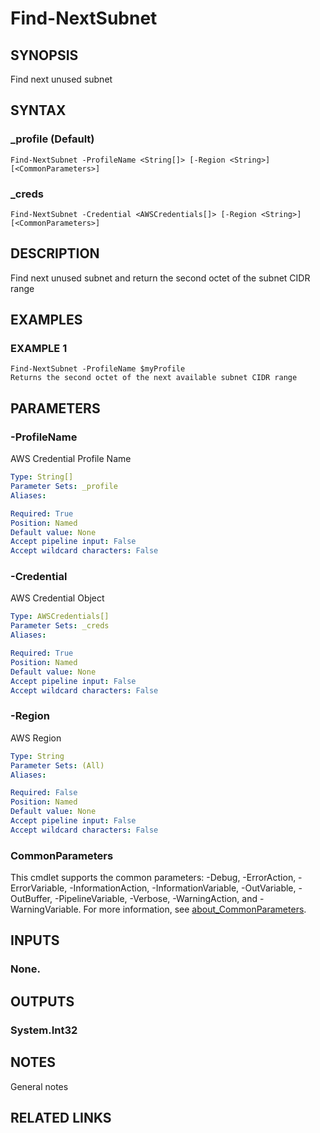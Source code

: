 # Find-NextSubnet

## SYNOPSIS
Find next unused subnet

## SYNTAX

### _profile (Default)
```
Find-NextSubnet -ProfileName <String[]> [-Region <String>] [<CommonParameters>]
```

### _creds
```
Find-NextSubnet -Credential <AWSCredentials[]> [-Region <String>] [<CommonParameters>]
```

## DESCRIPTION
Find next unused subnet and return the second octet of the subnet CIDR range

## EXAMPLES

### EXAMPLE 1
```
Find-NextSubnet -ProfileName $myProfile
Returns the second octet of the next available subnet CIDR range
```

## PARAMETERS

### -ProfileName
AWS Credential Profile Name

```yaml
Type: String[]
Parameter Sets: _profile
Aliases:

Required: True
Position: Named
Default value: None
Accept pipeline input: False
Accept wildcard characters: False
```

### -Credential
AWS Credential Object

```yaml
Type: AWSCredentials[]
Parameter Sets: _creds
Aliases:

Required: True
Position: Named
Default value: None
Accept pipeline input: False
Accept wildcard characters: False
```

### -Region
AWS Region

```yaml
Type: String
Parameter Sets: (All)
Aliases:

Required: False
Position: Named
Default value: None
Accept pipeline input: False
Accept wildcard characters: False
```

### CommonParameters
This cmdlet supports the common parameters: -Debug, -ErrorAction, -ErrorVariable, -InformationAction, -InformationVariable, -OutVariable, -OutBuffer, -PipelineVariable, -Verbose, -WarningAction, and -WarningVariable. For more information, see [about_CommonParameters](http://go.microsoft.com/fwlink/?LinkID=113216).

## INPUTS

### None.
## OUTPUTS

### System.Int32
## NOTES
General notes

## RELATED LINKS
